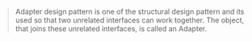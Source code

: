 > Adapter design pattern is one of the structural design pattern
> and its used so that two unrelated interfaces can work together.
> The object, that joins these unrelated interfaces,
> is called an Adapter.